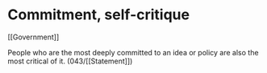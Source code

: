 # Commitment, self-critique

[[Government]]

People who are the most deeply committed to an idea or policy are also the most critical of it. (043/[[Statement]])

